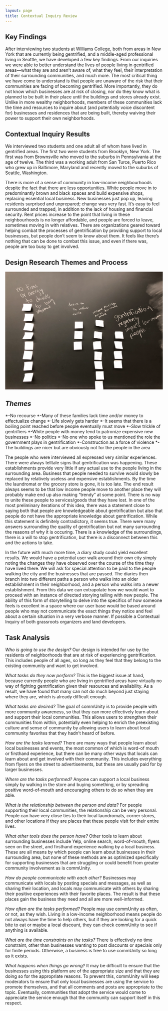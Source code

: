 ```yaml
---
layout: page
title: Contextual Inquiry Review
---
```


## Key Findings

After interviewing two students at Williams College, both from areas in New York that are currently being gentrified, and a middle-aged professional living in Seattle, we have developed a few key findings. From our inquiries we were able to better understand the lives of people living in gentrified areas––what they are and aren’t aware of, what they feel, their interpretation of their surrounding communities, and much more. The most critical thing we have come to understand is that people are unaware of the risk that their communities are facing of  becoming gentrified. More importantly, they do not know which businesses are at risk of closing, nor do they know what is planned to be built in their place until the buildings and stores already exist. Unlike in more wealthy neighborhoods, members of these communities lack the time and resources to inquire about (and potentially voice discontent for) businesses and residences that are being built, thereby waiving their power to support their own neighborhoods.

## Contextual Inquiry Results

We interviewed two students and one adult all of whom have lived in gentrified areas. The first two were students from Brooklyn, New York. The first was from Brownsville who moved to the suburbs in Pennsylvania at the age of twelve. The third was a working adult from San Turce, Puerto Rico who grew up in Baltimore, Maryland and recently moved to the suburbs of Seattle, Washington.
	
There is more of a sense of community in low-income neighbourhoods despite the fact that there are less opportunities. White people move in to predominantly brown and black spaces and build expensive shops, replacing essential local business. New businesses just pop up, leaving residents surprised and unprepared; change was very fast. It’s easy to feel surrounded and trapped, in addition to the lack of housing and financial security. Rent prices increase to the point that living in these neighbourhoods is no longer affordable, and people are forced to leave, sometimes moving in with relatives. There are organizations geared toward helping combat the processes of gentrification by providing support to local businesses, but people don’t seem to know about them. It feels like there’s nothing that can be done to combat this issue, and even if there was, people are too busy to get involved.

## Design Research Themes and Process

<img src="/img/affinityDiag.png" class="center"> 

## _Themes_

*-No recourse
	*-Many of these families lack time and/or money to effectualize change
*-Life slowly gets harder
	*-It seems that there is a boiling point reached before people eventually must move
*-Slow trickle of gentrifiers 
	*-White people with money tend to patronize expensive new businesses 
*-No politics
	*-No one who spoke to us mentioned the role the government plays in gentrification
*-Construction as a force of violence
	*-The buildings are nicer but are obviously not for the people in the area


The people who were interviewed all expressed very similar experiences. There were always telltale signs that gentrification was happening. These establishments provide very little if any actual use to the people living in the surrounding area. Business that people needed to survive would slowly be replaced by relatively useless and expensive establishments. By the time the laundromat or the grocery store is gone, it is too late. The end result always seems to be that low income people move to another place they will probably make end up also making “trendy” at some point. There is no way to unite these people to services/goods that they have lost. 
In one of the most preliminary iterations of this idea, there was a statement close to saying both that people are knowledgeable about gentrification but also that people do not have the appropriate knowledge about gentrification. While this statement is definitely contradictory, it seems true. There were many answers surrounding the quality of gentrification but not many surrounding the reasons of why it is occuring. There is a knowledge of the surroundings, there is a will to stop gentrification, but there is a disconnect between this and the actions to take. 

In the future with much more time, a diary study could yield excellent results. We would have a potential user walk around their own city simply noting the changes they have observed over the course of the time they have lived there. We will ask for special attention to be paid to the people walking the city and the businesses that are passed. The diaries then branch into two different paths a person who walks into an older establishment in their neighborhood, and a person who walks into a newer establishment. From this data we can extrapolate how we would want to proceed with an instance of directed storying telling with new people. The ability of this form of storytelling to delve into the specifics of how someone feels is excellent in a space where our user base would be based around people who may not communicate the exact things they notice and feel about a certain situation in a very verbose manner. If possible a Contextual Inquiry of both grassroots organizers and land developers.

## Task Analysis

_Who is going to use the design?_ Our design is intended for use by the residents of neighborhoods that are at risk of experiencing gentrification. This includes people of all ages, so long as they feel that they belong to the existing community and want to get involved.

_What tasks do they now perform?_ This is the biggest issue at hand, because currently people who are living in gentrified areas have virtually no way of fighting gentrification given their resources and availability. As a result, we have found that many can not do much beyond just staying where they are, which is already difficult enough.

_What tasks are desired?_ The goal of commUnity is to provide people with more community awareness, so that they can more effectively learn about and support their local communities. This allows users to strengthen their communities from within, potentially even helping to enrich the preexisting culture and sense of community by allowing users to learn about local community favorites that they hadn’t heard of before.

_How are the tasks learned?_ There are many ways that people learn about local businesses and events, the most common of which is word-of mouth or firsthand experience, but there can be many other ways that locals can learn about and get involved with their community. This includes everything from flyers on the street to advertisements, but these are usually paid for by larger businesses.

_Where are the tasks performed?_ Anyone can support a local business simply by walking in the store and buying something, or by spreading positive word-of-mouth and encouraging others to do so when they are able.

_What is the relationship between the person and data?_ For people supporting their local communities, the relationship can be very personal. People can have very close ties to their local laundromats, corner stores, and other locations if they are places that these people visit for their entire lives. 

_What other tools does the person have?_ Other tools to learn about surrounding businesses include Yelp, online search, word-of-mouth, flyers seen on the street, and firsthand experience walking by a local business. These are all means by which people can learn about businesses in their surrounding area, but none of these methods are as optimized specifically for supporting businesses that are struggling or could benefit from greater community involvement as is commUnity.

_How do people communicate with each other?_ Businesses may communicate with locals by posting specials and messages, as well as sharing their location, and locals may communicate with others by sharing their positive experiences with their favorite places. The result is that these places gain the business they need and all are more well-informed.

_How often are the tasks performed?_ People may use commUnity as often, or not, as they wish. Living in a low-income neighborhood means people do not always have the time to help others, but if they are looking for a quick bite to eat or maybe a local discount, they can check commUnity to see if anything is available.

_What are the time constraints on the tasks?_ There is effectively no time constraint, other than businesses wanting to post discounts or specials only for finite periods. Otherwise, a business is free to use commUnity so long as it exists.

_What happens when things go wrong?_ It may be difficult to ensure that the businesses using this platform are of the appropriate size and that they are doing so for the appropriate reasons. To prevent this, commUnity will keep moderators to ensure that only local businesses are using the service to promote themselves, and that all comments and posts are appropriate to the topic. Eventually, communities that adopt the service would come to appreciate the service enough that the community can support itself in this respect. 
